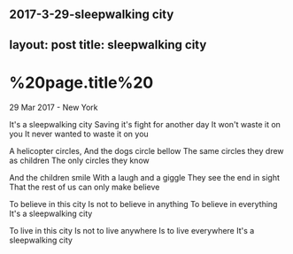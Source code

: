 2017-3-29-sleepwalking city
---
layout: post
title: sleepwalking city
---

%20page.title%20
================

<p class="meta">29 Mar 2017 - New York</p>


It's a sleepwalking city
Saving it's fight for another day
It won't waste it on you
It never wanted to waste it on you

A helicopter circles,
And the dogs circle bellow
The same circles they drew as children
The only circles they know

And the children smile
With a laugh and a giggle
They see the end in sight
That the rest of us can only make believe

To believe in this city
Is not to believe in anything
To believe in everything
It's a sleepwalking city

To live in this city
Is not to live anywhere
Is to live everywhere
It's a sleepwalking city
